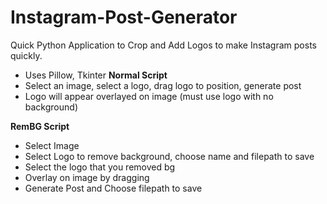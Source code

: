 # Instagram-Post-Generator
Quick Python Application to Crop and Add Logos to make Instagram posts quickly.
- Uses Pillow, Tkinter
**Normal Script**
- Select an image, select a logo, drag logo to position, generate post
- Logo will appear overlayed on image (must use logo with no background)

**RemBG Script**
- Select Image
- Select Logo to remove background, choose name and filepath to save
- Select the logo that you removed bg
- Overlay on image by dragging
- Generate Post and Choose filepath to save
